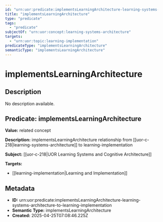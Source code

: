 ```yaml
---
id: "urn:uor:predicate:implementsLearningArchitecture-learning-systems-architecture-to-learning-implementation"
title: "implementsLearningArchitecture"
type: "predicate"
tags:
  - "predicate"
subjectOf: "urn:uor:concept:learning-systems-architecture"
targets:
  - "urn:uor:topic:learning-implementation"
predicateType: "implementsLearningArchitecture"
semanticType: "implementsLearningArchitecture"
---
```


# implementsLearningArchitecture

## Description

No description available.

## Predicate: implementsLearningArchitecture

**Value:** related concept

**Description:** implementsLearningArchitecture relationship from [[uor-c-218|learning-systems-architecture]] to learning-implementation

**Subject:** [[uor-c-218|UOR Learning Systems and Cognitive Architecture]]

**Targets:**

- [[learning-implementation|Learning and Implementation]]

## Metadata

- **ID:** urn:uor:predicate:implementsLearningArchitecture-learning-systems-architecture-to-learning-implementation
- **Semantic Type:** implementsLearningArchitecture
- **Created:** 2025-04-25T07:08:46.225Z

